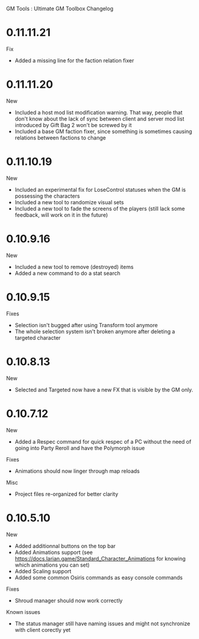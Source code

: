 GM Tools : Ultimate GM Toolbox Changelog

# 0.11.11.21
Fix
* Added a missing line for the faction relation fixer

# 0.11.11.20
New
* Included a host mod list modification warning. That way, people that don't know about the lack of sync between client and server mod list introduced by Gift Bag 2 won't be screwed by it
* Included a base GM faction fixer, since something is sometimes causing relations between factions to change

# 0.11.10.19
New
* Included an experimental fix for LoseControl statuses when the GM is possessing the characters
* Included a new tool to randomize visual sets
* Included a new tool to fade the screens of the players (still lack some feedback, will work on it in the future)

# 0.10.9.16
New
* Included a new tool to remove (destroyed) items
* Added a new command to do a stat search

# 0.10.9.15
Fixes
* Selection isn't bugged after using Transform tool anymore
* The whole selection system isn't broken anymore after deleting a targeted character

# 0.10.8.13
New
* Selected and Targeted now have a new FX that is visible by the GM only.

# 0.10.7.12
New
* Added a Respec command for quick respec of a PC without the need of going into Party Reroll and have the Polymorph issue

Fixes
* Animations should now linger through map reloads

Misc
* Project files re-organized for better clarity

# 0.10.5.10
New
* Added additionnal buttons on the top bar
* Added Animations support (see https://docs.larian.game/Standard_Character_Animations for knowing which animations you can set)
* Added Scaling support
* Added some common Osiris commands as easy console commands

Fixes
* Shroud manager should now work correctly

Known issues
* The status manager still have naming issues and might not synchronize with client corectly yet
